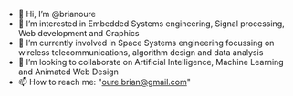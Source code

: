 - 👋 Hi, I’m @brianoure
- 👀 I’m interested in Embedded Systems engineering, Signal processing, Web development and Graphics
- 🌱 I’m currently involved in Space Systems engineering focussing on wireless telecommunications, algorithm design and data analysis
- 💞️ I’m looking to collaborate on Artificial Intelligence, Machine Learning and Animated Web Design
- 📫 How to reach me: "oure.brian@gmail.com" 
<!---
brianoure/brianoure is a ✨ special ✨ repository because its `README.md` (this file) appears on your GitHub profile.
You can click the Preview link to take a look at your changes.
--->
